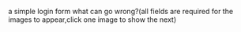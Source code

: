 a simple login form what can go wrong?(all fields are required for the images to appear,click one image to show the next)
